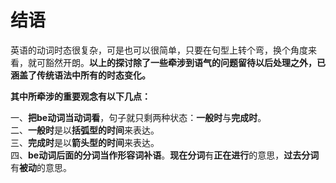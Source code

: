 # 结语

英语的动词时态很复杂，可是也可以很简单，只要在句型上转个弯，换个角度来看，就可豁然开朗。<b>以上的探讨除了一些牵涉到语气的问题留待以后处理之外，已涵盖了传统语法中所有的时态变化。</b>

<b>其中所牵涉的重要观念有以下几点：</b>

一、**把be动词当动词看**，句子就只剩两种状态：**一般时**与**完成时**。  
二、**一般时**是以**括弧型的时间**来表达。  
三、**完成时**是以**箭头型的时间**来表达。  
四、**be动词后面的分词当作形容词补语**。**现在分词**有**正在进行**的意思，**过去分词**有**被动**的意思。 